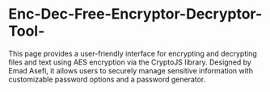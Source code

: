 # Enc-Dec-Free-Encryptor-Decryptor-Tool-
This page provides a user-friendly interface for encrypting and decrypting files and text using AES encryption via the CryptoJS library. Designed by Emad Asefi, it allows users to securely manage sensitive information with customizable password options and a password generator.
